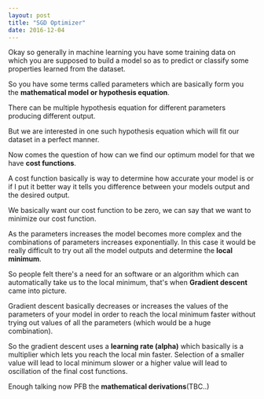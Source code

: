 ```yaml
---
layout: post
title: "SGD Optimizer"
date: 2016-12-04
---
```


Okay so generally in machine learning you have some training data on which you are supposed to build a model so as to predict or classify some properties learned from the dataset.

So you have some terms called parameters which are basically form you the **mathematical model or hypothesis equation**.

There can be multiple hypothesis equation for different parameters producing different output.

But we are interested in one such hypothesis equation which will fit our dataset in a perfect manner.

Now comes the question of how can we find our optimum model for that we have **cost functions**.

A cost function basically is way to determine how accurate your model is or if I put it better way it tells you difference between your models output and the desired output.

We basically want our cost function to be zero, we can say that we want to minimize our cost function.

As the parameters increases the model becomes more complex and the combinations of parameters increases exponentially. In this case it would be really difficult to try out all the model outputs and determine the **local minimum**.

So people felt there's a need for an software or an algorithm which can automatically take us to the local minimum, that's when **Gradient descent** came into picture.

Gradient descent basically decreases or increases the values of the parameters of your model in order to reach the local minimum faster without trying out values of all the parameters (which would be a huge combination). 

So the gradient descent uses a **learning rate (alpha)** which basically is a multiplier which lets you reach the local min faster. Selection of a smaller value will lead to local minimum slower or a higher value will lead to oscillation of the final cost functions.

Enough talking now PFB the **mathematical derivations**(TBC..)


